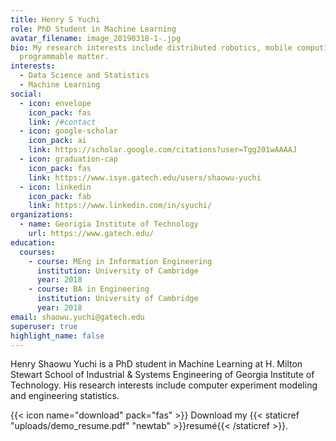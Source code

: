 ```yaml
---
title: Henry S Yuchi
role: PhD Student in Machine Learning
avatar_filename: image_20190318-1-.jpg
bio: My research interests include distributed robotics, mobile computing and
  programmable matter.
interests:
  - Data Science and Statistics
  - Machine Learning
social:
  - icon: envelope
    icon_pack: fas
    link: /#contact
  - icon: google-scholar
    icon_pack: ai
    link: https://scholar.google.com/citations?user=Tgg201wAAAAJ
  - icon: graduation-cap
    icon_pack: fas
    link: https://www.isye.gatech.edu/users/shaowu-yuchi
  - icon: linkedin
    icon_pack: fab
    link: https://www.linkedin.com/in/syuchi/
organizations:
  - name: Georigia Institute of Technology
    url: https://www.gatech.edu/
education:
  courses:
    - course: MEng in Information Engineering
      institution: University of Cambridge
      year: 2018
    - course: BA in Engineering
      institution: University of Cambridge
      year: 2018
email: shaowu.yuchi@gatech.edu
superuser: true
highlight_name: false
---
```

Henry Shaowu Yuchi is a PhD student in Machine Learning at H. Milton Stewart School of Industrial & Systems Engineering of Georgia Institute of Technology. His research interests include computer experiment modeling and engineering statistics.

{{< icon name="download" pack="fas" >}} Download my {{< staticref "uploads/demo_resume.pdf" "newtab" >}}resumé{{< /staticref >}}.